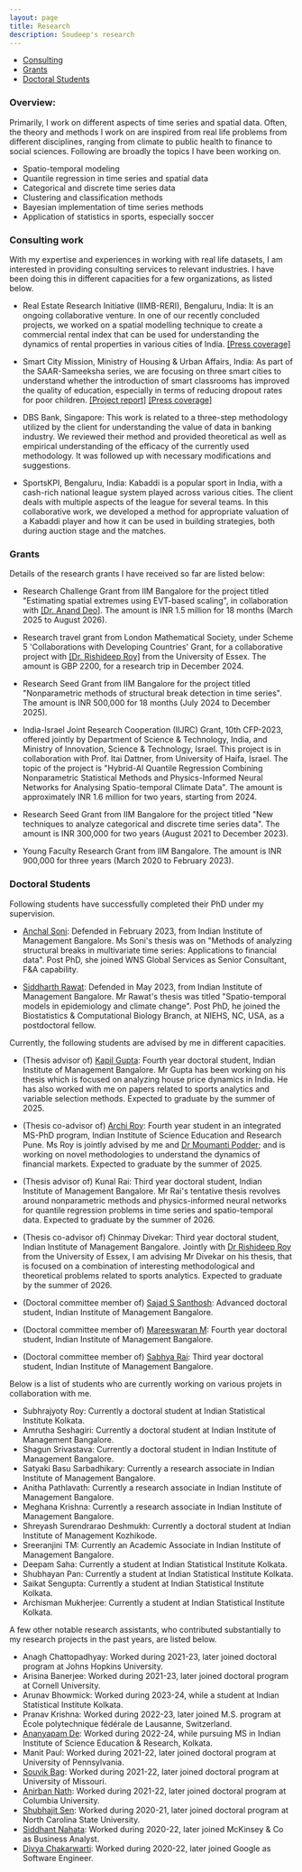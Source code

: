 ```yaml
---
layout: page
title: Research
description: Soudeep's research
---
```


<div class="navbar">
    <div class="navbar-inner">
        <ul class="nav">
            <li><a href="#consulting">Consulting</a></li>
            <li><a href="#grants">Grants</a></li>
            <li><a href="#students">Doctoral Students</a></li>
        </ul>
    </div>
</div>

### Overview: 

Primarily, I work on different aspects of time series and spatial data. Often, the theory and methods I work on are inspired from real life problems from different disciplines, ranging from climate to public health to finance to social sciences. Following are broadly the topics I have been working on.

- Spatio-temporal modeling 
- Quantile regression in time series and spatial data
- Categorical and discrete time series data
- Clustering and classification methods
- Bayesian implementation of time series methods
- Application of statistics in sports, especially soccer

### <a name="consulting"></a>Consulting work

With my expertise and experiences in working with real life datasets, I am interested in providing consulting services to relevant industries. I have been doing this in different capacities for a few organizations, as listed below.

- Real Estate Research Initiative (IIMB-RERI), Bengaluru, India: It is an ongoing collaborative venture. In one of our recently concluded projects, we worked on a spatial modelling technique to create a commercial rental index that can be used for understanding the dynamics of rental properties in various cities of India. [[Press coverage]](https://indianexpress.com/article/cities/bangalore/whitefield-outer-ring-road-south-bengaluru-office-rental-boom-it-capital-9697831/)

- Smart City Mission, Ministry of Housing & Urban Affairs, India: As part of the SAAR-Sameeksha series, we are focusing on three smart cities to understand whether the introduction of smart classrooms has improved the quality of education, especially in terms of reducing dropout rates for poor children. [[Project report]](https://www.iimb.ac.in/sites/default/files/2024-12/RT12_Smart%20Education_IIM%20Bangalore_13_Prof%20Deb.pdf) [[Press coverage]](https://indianexpress.com/article/india/jump-in-school-enrolment-increased-sense-of-safety-in-smart-cities-iim-b-studies-show-9746350/)

- DBS Bank, Singapore: This work is related to a three-step methodology utilized by the client for understanding the value of data in banking industry. We reviewed their method and provided theoretical as well as empirical understanding of the efficacy of the currently used methodology. It was followed up with necessary modifications and suggestions.

- SportsKPI, Bengaluru, India: Kabaddi is a popular sport in India, with a cash-rich national league system played across various cities. The client deals with multiple aspects of the league for several teams. In this collaborative work, we developed a method for appropriate valuation of a Kabaddi player and how it can be used in building strategies, both during auction stage and the matches.

### <a name="grants"></a>Grants

Details of the research grants I have received so far are listed below:

- Research Challenge Grant from IIM Bangalore for the project titled "Estimating spatial extremes using EVT-based scaling", in collaboration with [[Dr. Anand Deo]](https://sites.google.com/view/anands-webpage/home). The amount is INR 1.5 million for 18 months (March 2025 to August 2026).

- Research travel grant from London Mathematical Society, under Scheme 5 'Collaborations with Developing Countries' Grant, for a collaborative project with [[Dr. Rishideep Roy]](https://sites.google.com/site/royrishideep/home) from the University of Essex. The amount is GBP 2200, for a research trip in December 2024.

- Research Seed Grant from IIM Bangalore for the project titled "Nonparametric methods of structural break detection in time series". The amount is INR 500,000 for 18 months (July 2024 to December 2025).

- India-Israel Joint Research Cooperation (IIJRC) Grant, 10th CFP-2023, offered jointly by Department of Science & Technology, India, and Ministry of Innovation, Science & Technology, Israel. This project is in collaboration with Prof. Itai Dattner, from University of Haifa, Israel. The topic of the project is "Hybrid-AI Quantile Regression Combining Nonparametric Statistical Methods and Physics-Informed
Neural Networks for Analysing Spatio-temporal Climate Data". The amount is approximately INR 1.6 million for two years, starting from 2024.

- Research Seed Grant from IIM Bangalore for the project titled "New techniques to analyze categorical and discrete time series data". The amount is INR 300,000 for two years (August 2021 to December 2023).
  
- Young Faculty Research Grant from IIM Bangalore. The amount is INR 900,000 for three years (March 2020 to February 2023).


### <a name="students"></a>Doctoral Students

Following students have successfully completed their PhD under my supervision.

- [Anchal Soni](https://anchal-soni.github.io/Anchal/): Defended in February 2023, from Indian Institute of Management Bangalore. Ms Soni's thesis was on "Methods of analyzing structural breaks in multivariate time series: Applications to financial data". Post PhD, she joined WNS Global Services as Senior Consultant, F&A capability.

- [Siddharth Rawat](https://rawatsid.github.io/): Defended in May 2023, from Indian Institute of Management Bangalore. Mr Rawat's thesis was titled "Spatio-temporal models in epidemiology and climate change". Post PhD, he joined the Biostatistics & Computational Biology Branch, at NIEHS, NC, USA, as a postdoctoral fellow.

Currently, the following students are advised by me in different capacities.

- (Thesis advisor of) [Kapil Gupta](https://kapil21gupta.github.io/): Fourth year doctoral student, Indian Institute of Management Bangalore. Mr Gupta has been working on his thesis which is focused on analyzing house price dynamics in India. He has also worked with me on papers related to sports analytics and variable selection methods. Expected to graduate by the summer of 2025.

- (Thesis co-advisor of) [Archi Roy](https://sites.google.com/students.iiserpune.ac.in/archiroy/): Fourth year student in an integrated MS-PhD program, Indian Institute of Science Education and Research Pune. Ms Roy is jointly advised by me and [Dr Moumanti Podder](https://scholar.google.com/citations?user=z7wxJS4AAAAJ&hl=en); and is working on novel methodologies to understand the dynamics of financial markets. Expected to graduate by the summer of 2025.

- (Thesis advisor of) Kunal Rai: Third year doctoral student, Indian Institute of Management Bangalore. Mr Rai's tentative thesis revolves around nonparametric methods and physics-informed neural networks for quantile regression problems in time series and spatio-temporal data. Expected to graduate by the summer of 2026.

- (Thesis co-advisor of) Chinmay Divekar: Third year doctoral student, Indian Institute of Management Bangalore. Jointly with [Dr Rishideep Roy](https://sites.google.com/site/royrishideep/home) from the University of Essex, I am advising Mr Divekar on his thesis, that is focused on a combination of interesting methodological and theoretical problems related to sports analytics. Expected to graduate by the summer of 2026.

- (Doctoral committee member of) [Sajad S Santhosh](https://www.iimb.ac.in/node/10690): Advanced doctoral student, Indian Institute of Management Bangalore. 

- (Doctoral committee member of) [Mareeswaran M](https://www.linkedin.com/in/mareeswaran-m-671090b7/): Fourth year doctoral student, Indian Institute of Management Bangalore. 

- (Doctoral committee member of) [Sabhya Rai](https://www.linkedin.com/in/sabhyarai/): Third year doctoral student, Indian Institute of Management Bangalore. 


Below is a list of students who are currently working on various projets in collaboration with me.

- Subhrajyoty Roy: Currently a doctoral student at Indian Statistical Institute Kolkata.
- Amrutha Seshagiri: Currently a doctoral student at Indian Institute of Management Bangalore.
- Shagun Srivastava: Currently a doctoral student in Indian Institute of Management Bangalore.
- Satyaki Basu Sarbadhikary: Currently a research associate in Indian Institute of Management Bangalore.
- Anitha Pathlavath: Currently a research associate in Indian Institute of Management Bangalore.
- Meghana Krishna: Currently a research associate in Indian Institute of Management Bangalore.
- Shreyash Surendrarao Deshmukh: Currently a doctoral student at Indian Institute of Management Kozhikode.
- Sreeranjini TM: Currently an Academic Associate in Indian Institute of Management Bangalore.
- Deepam Saha: Currently a student at Indian Statistical Institute Kolkata.
- Shubhayan Pan: Currently a student at Indian Statistical Institute Kolkata.
- Saikat Sengupta: Currently a student at Indian Statistical Institute Kolkata.
- Archisman Mukherjee: Currently a student at Indian Statistical Institute Kolkata.

A few other notable research assistants, who contributed substantially to my research projects in the past years, are listed below.

- Anagh Chattopadhyay: Worked during 2021-23, later joined doctoral program at Johns Hopkins University.
- Arisina Banerjee: Worked during 2021-23, later joined doctoral program at Cornell University.
- Arunav Bhowmick: Worked during 2023-24, while a student at Indian Statistical Institute Kolkata.
- Pranav Krishna: Worked during 2022-23, later joined  M.S. program at École polytechnique fédérale de Lausanne, Switzerland.
- [Ananyapam De](https://www.linkedin.com/in/ananyapam-de-523757166/?originalSubdomain=in): Worked during 2022-24, while pursuing MS in Indian Institute of Science Education & Research, Kolkata.
- Manit Paul: Worked during 2021-22, later joined doctoral program at University of Pennsylvania.
- [Souvik Bag](https://www.linkedin.com/in/souvik-bag-68744112a/): Worked during 2021-22, later joined doctoral program at University of Missouri.
- [Anirban Nath](http://stat.columbia.edu/department-directory/name/anirban-nath/): Worked during 2021-22, later joined doctoral program at Columbia University.
- [Shubhajit Sen](https://statistics.sciences.ncsu.edu/people/ssen8/): Worked during 2020-21, later joined doctoral program at North Carolina State University.
- [Siddhant Nahata](https://www.linkedin.com/in/siddhant-nahata-029870175/): Worked during 2020-22, later joined McKinsey & Co as Business Analyst. 
- [Divya Chakarwarti](https://www.linkedin.com/in/divya-chakarwarti/): Worked during 2020-22, later joined Google as Software Engineer.

